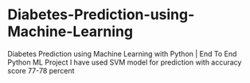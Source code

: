 # Diabetes-Prediction-using-Machine-Learning
Diabetes Prediction using Machine Learning with Python | End To End Python ML Project
I have used SVM model for prediction with accuracy score 77-78 percent
